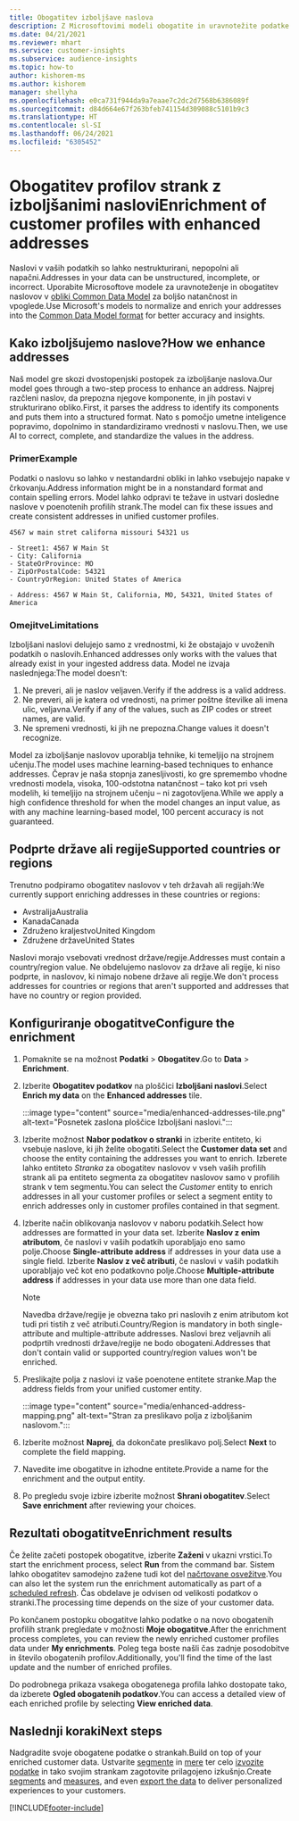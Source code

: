 ```yaml
---
title: Obogatitev izboljšave naslova
description: Z Microsoftovimi modeli obogatite in uravnotežite podatke o naslovih za profile strank.
ms.date: 04/21/2021
ms.reviewer: mhart
ms.service: customer-insights
ms.subservice: audience-insights
ms.topic: how-to
author: kishorem-ms
ms.author: kishorem
manager: shellyha
ms.openlocfilehash: e0ca731f944da9a7eaae7c2dc2d7568b6386089f
ms.sourcegitcommit: d84d664e67f263bfeb741154d309088c5101b9c3
ms.translationtype: HT
ms.contentlocale: sl-SI
ms.lasthandoff: 06/24/2021
ms.locfileid: "6305452"
---
```

# <a name="enrichment-of-customer-profiles-with-enhanced-addresses"></a><span data-ttu-id="61653-103">Obogatitev profilov strank z izboljšanimi naslovi</span><span class="sxs-lookup"><span data-stu-id="61653-103">Enrichment of customer profiles with enhanced addresses</span></span>

<span data-ttu-id="61653-104">Naslovi v vaših podatkih so lahko nestrukturirani, nepopolni ali napačni.</span><span class="sxs-lookup"><span data-stu-id="61653-104">Addresses in your data can be unstructured, incomplete, or incorrect.</span></span> <span data-ttu-id="61653-105">Uporabite Microsoftove modele za uravnoteženje in obogatitev naslovov v [obliki Common Data Model](/common-data-model/schema/core/applicationcommon/address) za boljšo natančnost in vpoglede.</span><span class="sxs-lookup"><span data-stu-id="61653-105">Use Microsoft's models to normalize and enrich your addresses into the [Common Data Model format](/common-data-model/schema/core/applicationcommon/address) for better accuracy and insights.</span></span>

## <a name="how-we-enhance-addresses"></a><span data-ttu-id="61653-106">Kako izboljšujemo naslove?</span><span class="sxs-lookup"><span data-stu-id="61653-106">How we enhance addresses</span></span>

<span data-ttu-id="61653-107">Naš model gre skozi dvostopenjski postopek za izboljšanje naslova.</span><span class="sxs-lookup"><span data-stu-id="61653-107">Our model goes through a two-step process to enhance an address.</span></span> <span data-ttu-id="61653-108">Najprej razčleni naslov, da prepozna njegove komponente, in jih postavi v strukturirano obliko.</span><span class="sxs-lookup"><span data-stu-id="61653-108">First, it parses the address to identify its components and puts them into a structured format.</span></span> <span data-ttu-id="61653-109">Nato s pomočjo umetne inteligence popravimo, dopolnimo in standardiziramo vrednosti v naslovu.</span><span class="sxs-lookup"><span data-stu-id="61653-109">Then, we use AI to correct, complete, and standardize the values in the address.</span></span>

### <a name="example"></a><span data-ttu-id="61653-110">Primer</span><span class="sxs-lookup"><span data-stu-id="61653-110">Example</span></span>

<span data-ttu-id="61653-111">Podatki o naslovu so lahko v nestandardni obliki in lahko vsebujejo napake v črkovanju.</span><span class="sxs-lookup"><span data-stu-id="61653-111">Address information might be in a nonstandard format and contain spelling errors.</span></span> <span data-ttu-id="61653-112">Model lahko odpravi te težave in ustvari dosledne naslove v poenotenih profilih strank.</span><span class="sxs-lookup"><span data-stu-id="61653-112">The model can fix these issues and create consistent addresses in unified customer profiles.</span></span>

```Input
4567 w main stret californa missouri 54321 us
```

```Output
- Street1: 4567 W Main St
- City: California
- StateOrProvince: MO
- ZipOrPostalCode: 54321
- CountryOrRegion: United States of America

- Address: 4567 W Main St, California, MO, 54321, United States of America
```

### <a name="limitations"></a><span data-ttu-id="61653-113">Omejitve</span><span class="sxs-lookup"><span data-stu-id="61653-113">Limitations</span></span>

<span data-ttu-id="61653-114">Izboljšani naslovi delujejo samo z vrednostmi, ki že obstajajo v uvoženih podatkih o naslovih.</span><span class="sxs-lookup"><span data-stu-id="61653-114">Enhanced addresses only works with the values that already exist in your ingested address data.</span></span> <span data-ttu-id="61653-115">Model ne izvaja naslednjega:</span><span class="sxs-lookup"><span data-stu-id="61653-115">The model doesn't:</span></span> 

1. <span data-ttu-id="61653-116">Ne preveri, ali je naslov veljaven.</span><span class="sxs-lookup"><span data-stu-id="61653-116">Verify if the address is a valid address.</span></span>
2. <span data-ttu-id="61653-117">Ne preveri, ali je katera od vrednosti, na primer poštne številke ali imena ulic, veljavna.</span><span class="sxs-lookup"><span data-stu-id="61653-117">Verify if any of the values, such as ZIP codes or street names, are valid.</span></span>
3. <span data-ttu-id="61653-118">Ne spremeni vrednosti, ki jih ne prepozna.</span><span class="sxs-lookup"><span data-stu-id="61653-118">Change values it doesn't recognize.</span></span>

<span data-ttu-id="61653-119">Model za izboljšanje naslovov uporablja tehnike, ki temeljijo na strojnem učenju.</span><span class="sxs-lookup"><span data-stu-id="61653-119">The model uses machine learning-based techniques to enhance addresses.</span></span> <span data-ttu-id="61653-120">Čeprav je naša stopnja zanesljivosti, ko gre spremembo vhodne vrednosti modela, visoka, 100-odstotna natančnost – tako kot pri vseh modelih, ki temeljijo na strojnem učenju – ni zagotovljena.</span><span class="sxs-lookup"><span data-stu-id="61653-120">While we apply a high confidence threshold for when the model changes an input value, as with any machine learning-based model, 100 percent accuracy is not guaranteed.</span></span>

## <a name="supported-countries-or-regions"></a><span data-ttu-id="61653-121">Podprte države ali regije</span><span class="sxs-lookup"><span data-stu-id="61653-121">Supported countries or regions</span></span>

<span data-ttu-id="61653-122">Trenutno podpiramo obogatitev naslovov v teh državah ali regijah:</span><span class="sxs-lookup"><span data-stu-id="61653-122">We currently support enriching addresses in these countries or regions:</span></span> 

- <span data-ttu-id="61653-123">Avstralija</span><span class="sxs-lookup"><span data-stu-id="61653-123">Australia</span></span>
- <span data-ttu-id="61653-124">Kanada</span><span class="sxs-lookup"><span data-stu-id="61653-124">Canada</span></span>
- <span data-ttu-id="61653-125">Združeno kraljestvo</span><span class="sxs-lookup"><span data-stu-id="61653-125">United Kingdom</span></span>
- <span data-ttu-id="61653-126">Združene države</span><span class="sxs-lookup"><span data-stu-id="61653-126">United States</span></span>

<span data-ttu-id="61653-127">Naslovi morajo vsebovati vrednost države/regije.</span><span class="sxs-lookup"><span data-stu-id="61653-127">Addresses must contain a country/region value.</span></span> <span data-ttu-id="61653-128">Ne obdelujemo naslovov za države ali regije, ki niso podprte, in naslovov, ki nimajo nobene države ali regije.</span><span class="sxs-lookup"><span data-stu-id="61653-128">We don't process addresses for countries or regions that aren't supported and addresses that have no country or region provided.</span></span>

## <a name="configure-the-enrichment"></a><span data-ttu-id="61653-129">Konfiguriranje obogatitve</span><span class="sxs-lookup"><span data-stu-id="61653-129">Configure the enrichment</span></span>

1. <span data-ttu-id="61653-130">Pomaknite se na možnost **Podatki** > **Obogatitev**.</span><span class="sxs-lookup"><span data-stu-id="61653-130">Go to **Data** > **Enrichment**.</span></span>

1. <span data-ttu-id="61653-131">Izberite **Obogatitev podatkov** na ploščici **Izboljšani naslovi**.</span><span class="sxs-lookup"><span data-stu-id="61653-131">Select **Enrich my data** on the **Enhanced addresses** tile.</span></span>

   :::image type="content" source="media/enhanced-addresses-tile.png" alt-text="Posnetek zaslona ploščice Izboljšani naslovi.":::

1. <span data-ttu-id="61653-133">Izberite možnost **Nabor podatkov o stranki** in izberite entiteto, ki vsebuje naslove, ki jih želite obogatiti.</span><span class="sxs-lookup"><span data-stu-id="61653-133">Select the **Customer data set** and choose the entity containing the addresses you want to enrich.</span></span> <span data-ttu-id="61653-134">Izberete lahko entiteto *Stranka* za obogatitev naslovov v vseh vaših profilih strank ali pa entiteto segmenta za obogatitev naslovov samo v profilih strank v tem segmentu.</span><span class="sxs-lookup"><span data-stu-id="61653-134">You can select the *Customer* entity to enrich addresses in all your customer profiles or select a segment entity to enrich addresses only in customer profiles contained in that segment.</span></span>

1. <span data-ttu-id="61653-135">Izberite način oblikovanja naslovov v naboru podatkih.</span><span class="sxs-lookup"><span data-stu-id="61653-135">Select how addresses are formatted in your data set.</span></span> <span data-ttu-id="61653-136">Izberite **Naslov z enim atributom**, če naslovi v vaših podatkih uporabljajo eno samo polje.</span><span class="sxs-lookup"><span data-stu-id="61653-136">Choose **Single-attribute address** if addresses in your data use a single field.</span></span> <span data-ttu-id="61653-137">Izberite **Naslov z več atributi**, če naslovi v vaših podatkih uporabljajo več kot eno podatkovno polje.</span><span class="sxs-lookup"><span data-stu-id="61653-137">Choose **Multiple-attribute address** if addresses in your data use more than one data field.</span></span>

   > [!NOTE]
   > <span data-ttu-id="61653-138">Navedba države/regije je obvezna tako pri naslovih z enim atributom kot tudi pri tistih z več atributi.</span><span class="sxs-lookup"><span data-stu-id="61653-138">Country/Region is mandatory in both single-attribute and multiple-attribute addresses.</span></span> <span data-ttu-id="61653-139">Naslovi brez veljavnih ali podprtih vrednosti države/regije ne bodo obogateni.</span><span class="sxs-lookup"><span data-stu-id="61653-139">Addresses that don't contain valid or supported country/region values won't be enriched.</span></span>

1.  <span data-ttu-id="61653-140">Preslikajte polja z naslovi iz vaše poenotene entitete stranke.</span><span class="sxs-lookup"><span data-stu-id="61653-140">Map the address fields from your unified customer entity.</span></span>

    :::image type="content" source="media/enhanced-address-mapping.png" alt-text="Stran za preslikavo polja z izboljšanim naslovom.":::

1. <span data-ttu-id="61653-142">Izberite možnost **Naprej**, da dokončate preslikavo polj.</span><span class="sxs-lookup"><span data-stu-id="61653-142">Select **Next** to complete the field mapping.</span></span>

1. <span data-ttu-id="61653-143">Navedite ime obogatitve in izhodne entitete.</span><span class="sxs-lookup"><span data-stu-id="61653-143">Provide a name for the enrichment and the output entity.</span></span>

1. <span data-ttu-id="61653-144">Po pregledu svoje izbire izberite možnost **Shrani obogatitev**.</span><span class="sxs-lookup"><span data-stu-id="61653-144">Select **Save enrichment** after reviewing your choices.</span></span>

## <a name="enrichment-results"></a><span data-ttu-id="61653-145">Rezultati obogatitve</span><span class="sxs-lookup"><span data-stu-id="61653-145">Enrichment results</span></span>

<span data-ttu-id="61653-146">Če želite začeti postopek obogatitve, izberite **Zaženi** v ukazni vrstici.</span><span class="sxs-lookup"><span data-stu-id="61653-146">To start the enrichment process, select **Run** from the command bar.</span></span> <span data-ttu-id="61653-147">Sistem lahko obogatitev samodejno zažene tudi kot del [načrtovane osvežitve](system.md#schedule-tab).</span><span class="sxs-lookup"><span data-stu-id="61653-147">You can also let the system run the enrichment automatically as part of a [scheduled refresh](system.md#schedule-tab).</span></span> <span data-ttu-id="61653-148">Čas obdelave je odvisen od velikosti podatkov o stranki.</span><span class="sxs-lookup"><span data-stu-id="61653-148">The processing time depends on the size of your customer data.</span></span>

<span data-ttu-id="61653-149">Po končanem postopku obogatitve lahko podatke o na novo obogatenih profilih strank pregledate v možnosti **Moje obogatitve**.</span><span class="sxs-lookup"><span data-stu-id="61653-149">After the enrichment process completes, you can review the newly enriched customer profiles data under **My enrichments**.</span></span> <span data-ttu-id="61653-150">Poleg tega boste našli čas zadnje posodobitve in število obogatenih profilov.</span><span class="sxs-lookup"><span data-stu-id="61653-150">Additionally, you'll find the time of the last update and the number of enriched profiles.</span></span>

<span data-ttu-id="61653-151">Do podrobnega prikaza vsakega obogatenega profila lahko dostopate tako, da izberete **Ogled obogatenih podatkov**.</span><span class="sxs-lookup"><span data-stu-id="61653-151">You can access a detailed view of each enriched profile by selecting **View enriched data**.</span></span>

## <a name="next-steps"></a><span data-ttu-id="61653-152">Naslednji koraki</span><span class="sxs-lookup"><span data-stu-id="61653-152">Next steps</span></span>

<span data-ttu-id="61653-153">Nadgradite svoje obogatene podatke o strankah.</span><span class="sxs-lookup"><span data-stu-id="61653-153">Build on top of your enriched customer data.</span></span> <span data-ttu-id="61653-154">Ustvarite [segmente](segments.md) in [mere](measures.md) ter celo [izvozite podatke](export-destinations.md) in tako svojim strankam zagotovite prilagojeno izkušnjo.</span><span class="sxs-lookup"><span data-stu-id="61653-154">Create [segments](segments.md) and [measures](measures.md), and even [export the data](export-destinations.md) to deliver personalized experiences to your customers.</span></span>

[!INCLUDE[footer-include](../includes/footer-banner.md)]
